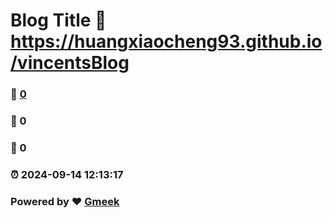 # Blog Title :link: https://huangxiaocheng93.github.io/vincentsBlog 
### :page_facing_up: [0](https://huangxiaocheng93.github.io/vincentsBlog/tag.html) 
### :speech_balloon: 0 
### :hibiscus: 0 
### :alarm_clock: 2024-09-14 12:13:17 
### Powered by :heart: [Gmeek](https://github.com/Meekdai/Gmeek)
